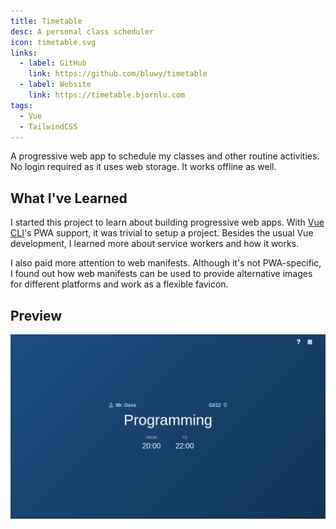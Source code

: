 ```yaml
---
title: Timetable
desc: A personal class scheduler
icon: timetable.svg
links:
  - label: GitHub
    link: https://github.com/bluwy/timetable
  - label: Website
    link: https://timetable.bjornlu.com
tags:
  - Vue
  - TailwindCSS
---
```


A progressive web app to schedule my classes and other routine activities. No login required as it uses web storage. It works offline as well.

<!-- endexcerpt -->

## What I've Learned

I started this project to learn about building progressive web apps. With [Vue CLI](https://cli.vuejs.org)'s PWA support, it was trivial to setup a project. Besides the usual Vue development, I learned more about service workers and how it works.

I also paid more attention to web manifests. Although it's not PWA-specific, I found out how web manifests can be used to provide alternative images for different platforms and work as a flexible favicon.

## Preview

![Website preview](./preview.png)
